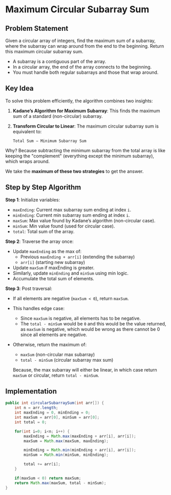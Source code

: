 # Maximum Circular Subarray Sum

## Problem Statement

Given a circular array of integers, find the maximum sum of a subarray, where the subarray can wrap around from the end to the beginning. Return this maximum circular subarray sum.

- A subarray is a contiguous part of the array.
- In a circular array, the end of the array connects to the beginning.
- You must handle both regular subarrays and those that wrap around.

## Key Idea

To solve this problem efficiently, the algorithm combines two insights:

1. **Kadane’s Algorithm for Maximum Subarray**: This finds the maximum sum of a standard (non-circular) subarray.
2. **Transform Circular to Linear**: The maximum circular subarray sum is equivalent to:

   `Total Sum − Minimum Subarray Sum`

Why? Because subtracting the minimum subarray from the total array is like keeping the "complement" (everything except the minimum subarray), which wraps around.

We take the **maximum of these two strategies** to get the answer.

## Step by Step Algorithm

**Step 1**: Initialize variables:

- `maxEnding`: Current max subarray sum ending at index `i`.
- `minEnding`: Current min subarray sum ending at index `i`.
- `maxSum`: Max value found by Kadane’s algorithm (non-circular case).
- `minSum`: Min value found (used for circular case).
- `total`: Total sum of the array.

**Step 2**: Traverse the array once:

- Update `maxEnding` as the max of:
  - Previous `maxEnding + arr[i]` (extending the subarray)
  - `arr[i]` (starting new subarray)
- Update `maxSum` if maxEnding is greater.
- Similarly, update `minEnding` and `minSum` using min logic.
- Accumulate the total sum of elements.

**Step 3**: Post traversal:

- If all elements are negative (`maxSum < 0`), return `maxSum`.
- This handles edge case:
  - Since `maxSum` is negative, all elements has to be negative.
  - The `total - minSum` would be `0` and this would be the value returned, as `maxSum` is negative, which would be wrong as there cannot be 0 since all elements are negative.
- Otherwise, return the maximum of:

  - `maxSum` (non-circular max subarray)
  - `total - minSum` (circular subarray max sum)

  Because, the max subarray will either be linear, in which case return `maxSum` or circular, return `total - minSum`.

## Implementation

```java
public int circularSubarraySum(int arr[]) {
    int n = arr.length;
    int maxEnding = 0, minEnding = 0;
    int maxSum = arr[0], minSum = arr[0];
    int total = 0;

    for(int i=0; i<n; i++) {
        maxEnding = Math.max(maxEnding + arr[i], arr[i]);
        maxSum = Math.max(maxSum, maxEnding);

        minEnding = Math.min(minEnding + arr[i], arr[i]);
        minSum = Math.min(minSum, minEnding);

        total += arr[i];
    }

    if(maxSum < 0) return maxSum;
    return Math.max(maxSum, total - minSum);
}
```
